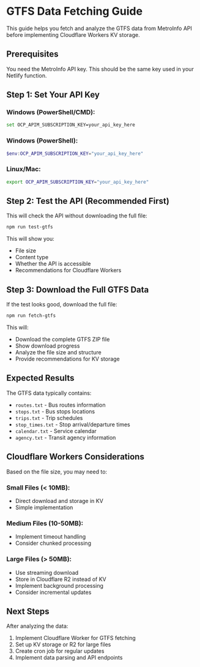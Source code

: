 # GTFS Data Fetching Guide

This guide helps you fetch and analyze the GTFS data from MetroInfo API before implementing Cloudflare Workers KV storage.

## Prerequisites

You need the MetroInfo API key. This should be the same key used in your Netlify function.

## Step 1: Set Your API Key

### Windows (PowerShell/CMD):

```bash
set OCP_APIM_SUBSCRIPTION_KEY=your_api_key_here
```

### Windows (PowerShell):

```powershell
$env:OCP_APIM_SUBSCRIPTION_KEY="your_api_key_here"
```

### Linux/Mac:

```bash
export OCP_APIM_SUBSCRIPTION_KEY="your_api_key_here"
```

## Step 2: Test the API (Recommended First)

This will check the API without downloading the full file:

```bash
npm run test-gtfs
```

This will show you:

- File size
- Content type
- Whether the API is accessible
- Recommendations for Cloudflare Workers

## Step 3: Download the Full GTFS Data

If the test looks good, download the full file:

```bash
npm run fetch-gtfs
```

This will:

- Download the complete GTFS ZIP file
- Show download progress
- Analyze the file size and structure
- Provide recommendations for KV storage

## Expected Results

The GTFS data typically contains:

- `routes.txt` - Bus routes information
- `stops.txt` - Bus stops locations
- `trips.txt` - Trip schedules
- `stop_times.txt` - Stop arrival/departure times
- `calendar.txt` - Service calendar
- `agency.txt` - Transit agency information

## Cloudflare Workers Considerations

Based on the file size, you may need to:

### Small Files (< 10MB):

- Direct download and storage in KV
- Simple implementation

### Medium Files (10-50MB):

- Implement timeout handling
- Consider chunked processing

### Large Files (> 50MB):

- Use streaming download
- Store in Cloudflare R2 instead of KV
- Implement background processing
- Consider incremental updates

## Next Steps

After analyzing the data:

1. Implement Cloudflare Worker for GTFS fetching
2. Set up KV storage or R2 for large files
3. Create cron job for regular updates
4. Implement data parsing and API endpoints
